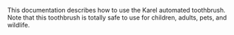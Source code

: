 This documentation describes how to use the Karel automated 
toothbrush.
Note that this toothbrush is totally safe to use for children, 
adults, pets, and wildlife.
